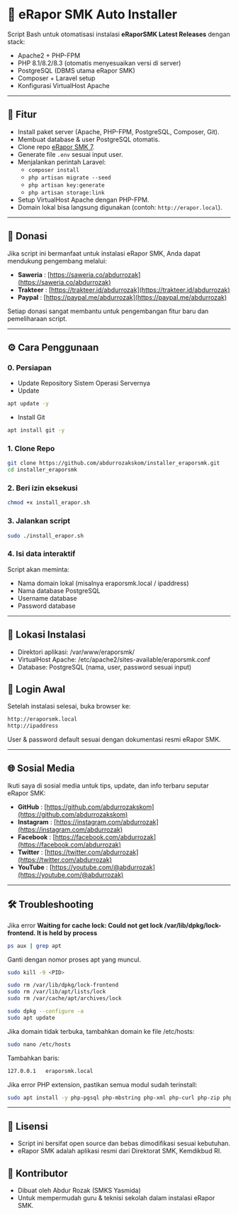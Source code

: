 # 🚀 eRapor SMK Auto Installer

Script Bash untuk otomatisasi instalasi **eRaporSMK Latest Releases** dengan stack:

- Apache2 + PHP-FPM
- PHP 8.1/8.2/8.3 (otomatis menyesuaikan versi di server)
- PostgreSQL (DBMS utama eRapor SMK)
- Composer + Laravel setup
- Konfigurasi VirtualHost Apache

---

## 📌 Fitur
- Install paket server (Apache, PHP-FPM, PostgreSQL, Composer, Git).
- Membuat database & user PostgreSQL otomatis.
- Clone repo [eRapor SMK 7](https://github.com/eraporsmk/erapor7).
- Generate file `.env` sesuai input user.
- Menjalankan perintah Laravel:
  - `composer install`
  - `php artisan migrate --seed`
  - `php artisan key:generate`
  - `php artisan storage:link`
- Setup VirtualHost Apache dengan PHP-FPM.
- Domain lokal bisa langsung digunakan (contoh: `http://erapor.local`).

---
## 💖 Donasi

Jika script ini bermanfaat untuk instalasi eRapor SMK, Anda dapat mendukung pengembang melalui:

- **Saweria** : [https://saweria.co/abdurrozak](https://saweria.co/abdurrozak)  
- **Trakteer** : [https://trakteer.id/abdurrozak](https://trakteer.id/abdurrozak)  
- **Paypal**  : [https://paypal.me/abdurrozak](https://paypal.me/abdurrozak)  

Setiap donasi sangat membantu untuk pengembangan fitur baru dan pemeliharaan script.

---
## ⚙️ Cara Penggunaan
### 0. Persiapan
- Update Repository Sistem Operasi Servernya
- Update
```bash
apt update -y
```
- Install Git
```bash
apt install git -y
```
### 1. Clone Repo
```bash
git clone https://github.com/abdurrozakskom/installer_eraporsmk.git
cd installer_eraporsmk
```
### 2. Beri izin eksekusi
```bash
chmod +x install_erapor.sh
```
### 3. Jalankan script
```bash
sudo ./install_erapor.sh
```
### 4. Isi data interaktif
Script akan meminta:
- Nama domain lokal (misalnya eraporsmk.local / ipaddress)
- Nama database PostgreSQL
- Username database
- Password database

---

## 📂 Lokasi Instalasi
- Direktori aplikasi: /var/www/eraporsmk/
- VirtualHost Apache: /etc/apache2/sites-available/eraporsmk.conf
- Database: PostgreSQL (nama, user, password sesuai input)

## 🔑 Login Awal
Setelah instalasi selesai, buka browser ke:
```bash
http://eraporsmk.local
http://ipaddress
```
User & password default sesuai dengan dokumentasi resmi eRapor SMK.

---

## 🌐 Sosial Media

Ikuti saya di sosial media untuk tips, update, dan info terbaru seputar eRapor SMK:

- **GitHub**    : [https://github.com/abdurrozakskom](https://github.com/abdurrozakskom)  
- **Instagram** : [https://instagram.com/abdurrozak](https://instagram.com/abdurrozak)  
- **Facebook**  : [https://facebook.com/abdurrozak](https://facebook.com/abdurrozak)  
- **Twitter**   : [https://twitter.com/abdurrozak](https://twitter.com/abdurrozak)  
- **YouTube**   : [https://youtube.com/@abdurrozak](https://youtube.com/@abdurrozak)  

---

## 🛠️ Troubleshooting
Jika error **Waiting for cache lock: Could not get lock /var/lib/dpkg/lock-frontend. It is held by process**
```bash
ps aux | grep apt
```
Ganti <PID> dengan nomor proses apt yang muncul.
```bash
sudo kill -9 <PID>
```
```bash
sudo rm /var/lib/dpkg/lock-frontend
sudo rm /var/lib/apt/lists/lock
sudo rm /var/cache/apt/archives/lock
```
```bash
sudo dpkg --configure -a
sudo apt update
```

Jika domain tidak terbuka, tambahkan domain ke file /etc/hosts:
```bash
sudo nano /etc/hosts
```
Tambahkan baris:
```bash
127.0.0.1   eraporsmk.local
```
Jika error PHP extension, pastikan semua modul sudah terinstall:
```bash
sudo apt install -y php-pgsql php-mbstring php-xml php-curl php-zip php-bcmath
```

---

## 📜 Lisensi
* Script ini bersifat open source dan bebas dimodifikasi sesuai kebutuhan.
* eRapor SMK adalah aplikasi resmi dari Direktorat SMK, Kemdikbud RI.

## 🙌 Kontributor
* Dibuat oleh Abdur Rozak (SMKS Yasmida)
* Untuk mempermudah guru & teknisi sekolah dalam instalasi eRapor SMK.
